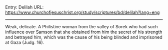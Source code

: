Entry: Delilah
URL: https://www.churchofjesuschrist.org/study/scriptures/bd/delilah?lang=eng

---

Weak, delicate. A Philistine woman from the valley of Sorek who had such influence over Samson that she obtained from him the secret of his strength and betrayed him, which was the cause of his being blinded and imprisoned at Gaza (Judg. 16).
